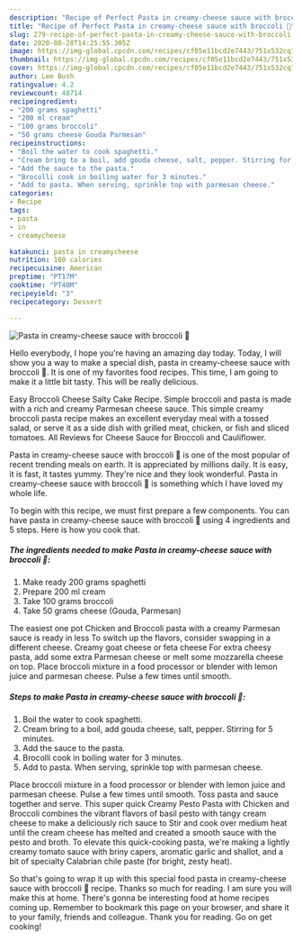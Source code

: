 ```yaml
---
description: "Recipe of Perfect Pasta in creamy-cheese sauce with broccoli 🥦"
title: "Recipe of Perfect Pasta in creamy-cheese sauce with broccoli 🥦"
slug: 279-recipe-of-perfect-pasta-in-creamy-cheese-sauce-with-broccoli
date: 2020-08-28T14:25:55.305Z
image: https://img-global.cpcdn.com/recipes/cf05e11bcd2e7443/751x532cq70/pasta-in-creamy-cheese-sauce-with-broccoli-🥦-recipe-main-photo.jpg
thumbnail: https://img-global.cpcdn.com/recipes/cf05e11bcd2e7443/751x532cq70/pasta-in-creamy-cheese-sauce-with-broccoli-🥦-recipe-main-photo.jpg
cover: https://img-global.cpcdn.com/recipes/cf05e11bcd2e7443/751x532cq70/pasta-in-creamy-cheese-sauce-with-broccoli-🥦-recipe-main-photo.jpg
author: Lee Bush
ratingvalue: 4.2
reviewcount: 48714
recipeingredient:
- "200 grams spaghetti"
- "200 ml cream"
- "100 grams broccoli"
- "50 grams cheese Gouda Parmesan"
recipeinstructions:
- "Boil the water to cook spaghetti."
- "Cream bring to a boil, add gouda cheese, salt, pepper. Stirring for 5 minutes."
- "Add the sauce to the pasta."
- "Brocolli cook in boiling water for 3 minutes."
- "Add to pasta. When serving, sprinkle top with parmesan cheese."
categories:
- Recipe
tags:
- pasta
- in
- creamycheese

katakunci: pasta in creamycheese 
nutrition: 160 calories
recipecuisine: American
preptime: "PT17M"
cooktime: "PT40M"
recipeyield: "3"
recipecategory: Dessert

---
```



![Pasta in creamy-cheese sauce with broccoli 🥦](https://img-global.cpcdn.com/recipes/cf05e11bcd2e7443/751x532cq70/pasta-in-creamy-cheese-sauce-with-broccoli-🥦-recipe-main-photo.jpg)

Hello everybody, I hope you're having an amazing day today. Today, I will show you a way to make a special dish, pasta in creamy-cheese sauce with broccoli 🥦. It is one of my favorites food recipes. This time, I am going to make it a little bit tasty. This will be really delicious.

Easy Broccoli Cheese Salty Cake Recipe. Simple broccoli and pasta is made with a rich and creamy Parmesan cheese sauce. This simple creamy broccoli pasta recipe makes an excellent everyday meal with a tossed salad, or serve it as a side dish with grilled meat, chicken, or fish and sliced tomatoes. All Reviews for Cheese Sauce for Broccoli and Cauliflower.

Pasta in creamy-cheese sauce with broccoli 🥦 is one of the most popular of recent trending meals on earth. It is appreciated by millions daily. It is easy, it is fast, it tastes yummy. They're nice and they look wonderful. Pasta in creamy-cheese sauce with broccoli 🥦 is something which I have loved my whole life.


To begin with this recipe, we must first prepare a few components. You can have pasta in creamy-cheese sauce with broccoli 🥦 using 4 ingredients and 5 steps. Here is how you cook that.

<!--inarticleads1-->

##### The ingredients needed to make Pasta in creamy-cheese sauce with broccoli 🥦:

1. Make ready 200 grams spaghetti
1. Prepare 200 ml cream
1. Take 100 grams broccoli
1. Take 50 grams cheese (Gouda, Parmesan)


The easiest one pot Chicken and Broccoli pasta with a creamy Parmesan sauce is ready in less To switch up the flavors, consider swapping in a different cheese. Creamy goat cheese or feta cheese For extra cheesy pasta, add some extra Parmesan cheese or melt some mozzarella cheese on top. Place broccoli mixture in a food processor or blender with lemon juice and parmesan cheese. Pulse a few times until smooth. 

<!--inarticleads2-->

##### Steps to make Pasta in creamy-cheese sauce with broccoli 🥦:

1. Boil the water to cook spaghetti.
1. Cream bring to a boil, add gouda cheese, salt, pepper. Stirring for 5 minutes.
1. Add the sauce to the pasta.
1. Brocolli cook in boiling water for 3 minutes.
1. Add to pasta. When serving, sprinkle top with parmesan cheese.


Place broccoli mixture in a food processor or blender with lemon juice and parmesan cheese. Pulse a few times until smooth. Toss pasta and sauce together and serve. This super quick Creamy Pesto Pasta with Chicken and Broccoli combines the vibrant flavors of basil pesto with tangy cream cheese to make a deliciously rich sauce to Stir and cook over medium heat until the cream cheese has melted and created a smooth sauce with the pesto and broth. To elevate this quick-cooking pasta, we&#39;re making a lightly creamy tomato sauce with briny capers, aromatic garlic and shallot, and a bit of specialty Calabrian chile paste (for bright, zesty heat). 

So that's going to wrap it up with this special food pasta in creamy-cheese sauce with broccoli 🥦 recipe. Thanks so much for reading. I am sure you will make this at home. There's gonna be interesting food at home recipes coming up. Remember to bookmark this page on your browser, and share it to your family, friends and colleague. Thank you for reading. Go on get cooking!

